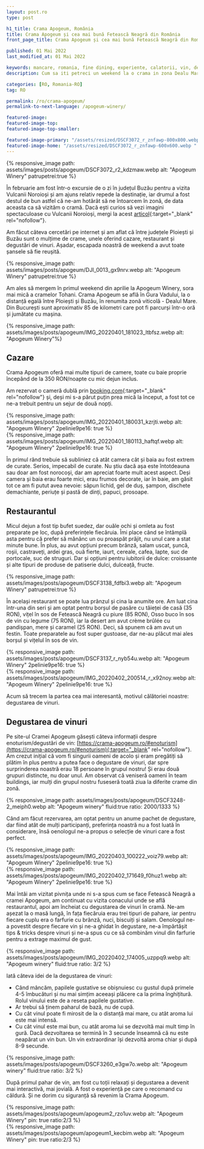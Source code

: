 ```yaml
---
layout: post.ro
type: post

h1_title: Crama Apogeum, România
title: Crama Apogeum și cea mai bună Fetească Neagră din România
front_page_title: Crama Apogeum și cea mai bună Fetească Neagră din România

published: 01 Mai 2022
last_modified_at: 01 Mai 2022

keywords: mancare, romania, fine dining, experiente, calatorii, vin, degustare de vinuri
description: Cum sa iti petreci un weekend la o crama in zona Dealu Mare din judetul Buzau. Degustare de vinuri.

categories: [RO, Romania-RO]
tag: RO

permalink: /ro/crama-apogeum/
permalink-to-next-language: /apogeum-winery/

featured-image:
featured-image-top:
featured-image-top-smaller:

featured-image-primary: "/assets/resized/DSCF3072_r_znfawp-800x800.webp " # poza care apare pe prima pagina landscape
featured-image-home: "/assets/resized/DSCF3072_r_znfawp-600x600.webp " # width - 600
---
```


{% responsive_image path: assets/images/posts/apogeum/DSCF3072_r2_kdzmaw.webp alt: "Apogeum Winery" patrupetrei:true  %}

În februarie am fost într-o excursie de o zi în județul Buzău pentru a vizita Vulcanii Noroioși și am ajuns relativ repede la destinație, iar drumul a fost destul de bun astfel că ne-am hotărât să ne întoarcem în zonă, de data aceasta ca să vizităm o cramă. Dacă ești curios să vezi imagini spectaculoase cu Vulcanii Noroioși, mergi la acest [articol](/the-muddy-volcanoes-buzau-county-romania){:target="_blank" rel="nofollow"}.

Am făcut câteva cercetări pe internet și am aflat că între județele Ploiești și Buzău sunt o mulțime de crame, unele oferind cazare, restaurant și degustări de vinuri. Așadar, escapada noastră de weekend a avut toate șansele să fie reușită.

{% responsive_image path: assets/images/posts/apogeum/DJI_0013_gx9nrv.webp alt: "Apogeum Winery" patrupetrei:true  %}

Am ales să mergem în primul weekend din aprilie la Apogeum Winery, sora mai mică a cramelor Tohani. Crama Apogeum se află în Gura Vadului, la o distanță egală între Ploiești și Buzău, în renumita zonă viticolă - Dealul Mare. Din București sunt aproximativ 85 de kilometri care pot fi parcurși într-o oră și jumătate cu mașina.

{% responsive_image path: assets/images/posts/apogeum/IMG_20220401_181023_ltbfsz.webp alt: "Apogeum Winery"%}

## Cazare 

Crama Apogeum oferă mai multe tipuri de camere, toate cu baie proprie începând de la 350 RON/noapte cu mic dejun inclus.

Am rezervat o cameră dublă prin [booking.com](https://www.booking.com/hotel/ro/crama-apogeum.ro.html?aid=7913345&no_rooms=1&auth_success=1&group_adults=2){:target="_blank" rel="nofollow"} și, deși mi s-a părut puțin prea mică la început, a fost tot ce ne-a trebuit pentru un sejur de două nopți.

<div class="row mb-4">
    <div class="col-xs-12 col-sm-6 text-center mb-3 mt-3">
            {% responsive_image path: assets/images/posts/apogeum/IMG_20220401_180031_kzrjti.webp alt: "Apogeum Winery" 2pelinie9pe16: true %}
    </div>
    <div class="col-xs-12 col-sm-6 text-center mb-3 mt-3">
            {% responsive_image path: assets/images/posts/apogeum/IMG_20220401_180113_haftqf.webp alt: "Apogeum Winery" 2pelinie9pe16: true %}
    </div>
</div>
  
În primul rând trebuie să subliniez că atât camera cât și baia au fost extrem de curate. Serios, impecabil de curate. Nu știu dacă așa este întotdeauna sau doar am fost norocoși, dar am apreciat foarte mult acest aspect. Deși camera și baia erau foarte mici, erau frumos decorate, iar în baie, am găsit tot ce am fi putut avea nevoie: săpun lichid, gel de duș, șampon, dischete demachiante, periuțe și pastă de dinți, papuci, prosoape.
  
## Restaurantul

Micul dejun a fost tip bufet suedez, dar ouăle ochi și omleta au fost preparate pe loc, după preferințele fiecăruia. Îmi place când se întâmplă asta pentru că prefer să mănânc un ou proaspăt prăjit, nu unul care a stat minute bune. În plus, au avut opțiuni precum brânză, salam uscat, șuncă, roșii, castraveți, ardei gras, ouă fierte, iaurt, cereale, cafea, lapte, suc de portocale, suc de struguri. Dar și opțiuni pentru iubitorii de dulce: croissante și alte tipuri de produse de patiserie dulci, dulceață, fructe.

{% responsive_image path: assets/images/posts/apogeum/DSCF3138_fdfbi3.webp alt: "Apogeum Winery" patrupetrei:true %}

În același restaurant se poate lua prânzul și cina la anumite ore. Am luat cina într-una din seri și am optat pentru borșul de pasăre cu tăieței de casă (35 RON), vițel în sos de Fetească Neagră cu piure (85 RON), Osso buco în sos de vin cu legume (75 RON), iar la desert am avut crème brûlée cu pandișpan, mere și caramel (25 RON). Deci, să spunem că am avut un festin. Toate preparatele au fost super gustoase, dar ne-au plăcut mai ales borșul și vițelul în sos de vin.

<div class="row mb-4">
    <div class="col-xs-12 col-sm-6 text-center mb-3 mt-3">
            {% responsive_image path: assets/images/posts/apogeum/DSCF3137_r_nyb54u.webp alt: "Apogeum Winery" 2pelinie9pe16: true %}
    </div>
    <div class="col-xs-12 col-sm-6 text-center mb-3 mt-3">
            {% responsive_image path: assets/images/posts/apogeum/IMG_20220402_200514_r_x92noy.webp alt: "Apogeum Winery" 2pelinie9pe16: true %}
    </div>
</div>
  
Acum să trecem la partea cea mai interesantă, motivul călătoriei noastre: degustarea de vinuri.
  
## Degustarea de vinuri

Pe site-ul Cramei Apogeum găsești câteva informații despre enoturism/degustări de vin: [https://crama-apogeum.ro/#enoturism](https://crama-apogeum.ro/#enoturism){:target="_blank" rel="nofollow"}. Am crezut inițial că vom fi singurii oameni de acolo și eram pregătiți să plătim în plus pentru a putea face o degustare de vinuri, dar spre surprinderea noastră erau 18 persoane în grupul nostru! Și erau două grupuri distincte, nu doar unul. Am observat că veniseră oameni în team buildings, iar mulți din grupul nostru fuseseră toată ziua la diferite crame din zonă.

{% responsive_image path: assets/images/posts/apogeum/DSCF3248-2_meiph0.webp alt: "Apogeum winery" fluid:true ratio: 2000/1333 %}

Când am făcut rezervarea, am optat pentru un anume pachet de degustare, dar fiind atât de mulți participanți, preferința noastră nu a fost luată în considerare, însă oenologul ne-a propus o selecție de vinuri care a fost perfect.

<div class="row mb-4">
    <div class="col-xs-12 col-sm-6 text-center mb-3 mt-3">
            {% responsive_image path: assets/images/posts/apogeum/IMG_20220403_100222_voiz79.webp alt: "Apogeum Winery" 2pelinie9pe16: true %}
    </div>
    <div class="col-xs-12 col-sm-6 text-center mb-3 mt-3">
            {% responsive_image path: assets/images/posts/apogeum/IMG_20220402_171649_f0huz1.webp alt: "Apogeum Winery" 2pelinie9pe16: true %}
    </div>
</div>
 
Mai întâi am vizitat pivnița unde ni s-a spus cum se face Fetească Neagră a cramei Apogeum, am continuat cu vizita conacului unde se află restaurantul, apoi am încheiat cu degustarea de vinuri în cramă. Ne-am așezat la o masă lungă, în fața fiecăruia erau trei tipuri de pahare, iar pentru fiecare cuplu era o farfurie cu brânză, nuci, biscuiți și salam. Oenologul ne-a povestit despre fiecare vin și ne-a ghidat în degustare, ne-a împărtășit tips & tricks despre vinuri și ne-a spus cu ce să combinăm vinul din farfurie pentru a extrage maximul de gust.

{% responsive_image path: assets/images/posts/apogeum/IMG_20220402_174005_uzppq9.webp alt: "Apogeum winery" fluid:true ratio: 3/2 %}
  
Iată câteva idei de la degustarea de vinuri:
- Când mâncăm, papilele gustative se obișnuiesc cu gustul după primele 4-5 îmbucături și nu mai simțim aceeași plăcere ca la prima înghițitură. Rolul vinului este de a reseta papilele gustative.
- Ar trebui să ținem paharul de bază, nu de cupă.
- Cu cât vinul poate fi mirosit de la o distanță mai mare, cu atât aroma lui este mai intensă.
- Cu cât vinul este mai bun, cu atât aroma lui se dezvoltă mai mult timp în gură. Dacă dezvoltarea se termină în 3 secunde înseamnă că nu este neapărat un vin bun. Un vin extraordinar își dezvoltă aroma chiar și după 8-9 secunde. 

{% responsive_image path: assets/images/posts/apogeum/DSCF3260_e3gw7o.webp alt: "Apogeum winery" fluid:true ratio: 3/2 %}
  
După primul pahar de vin, am fost cu toții relaxați și degustarea a devenit mai interactivă, mai jovială. A fost o experiență pe care o recomand cu căldură. Și ne dorim cu siguranță să revenim la Crama Apogeum.

<div class="row mb-4">
    <div class="col-xs-12 col-sm-6 text-center mb-3 mt-3">
            {% responsive_image path: assets/images/posts/apogeum/apogeum2_rzo1uv.webp alt: "Apogeum Winery" pin: true ratio:2/3 %}
    </div>
    <div class="col-xs-12 col-sm-6 text-center mb-3 mt-3">
            {% responsive_image path: assets/images/posts/apogeum/apogeum1_kecbim.webp alt: "Apogeum Winery" pin: true ratio:2/3 %}
    </div>
</div>